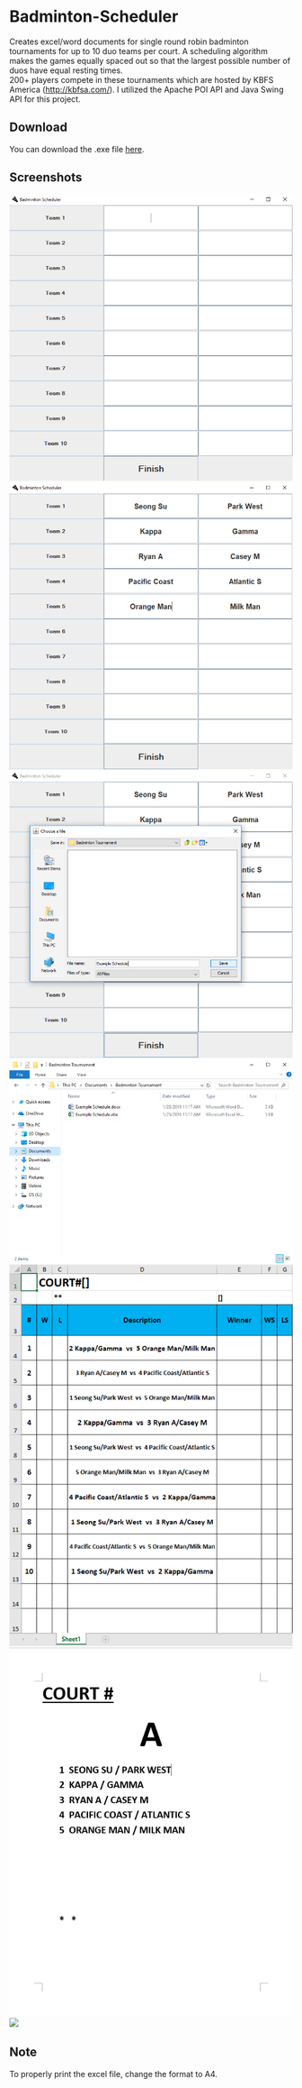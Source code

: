 # Badminton-Scheduler
Creates excel/word documents for single round robin badminton tournaments for up to 10 duo teams per court.
A scheduling algorithm makes the games equally spaced out so that the largest possible number of duos have equal resting times.           
200+ players compete in these tournaments which are hosted by KBFS America (http://kbfsa.com/).
I utilized the Apache POI API and Java Swing API for this project.

## Download

You can download the .exe file <a target="_blank" rel="noopener noreferrer" href="https://www.dropbox.com/s/wg1ci5rm8vxdj6q/Badminton%20Scheduler.exe?dl=0">here</a>.

## Screenshots

![](screenshots/1.png)
![](screenshots/2.png)
![](screenshots/3.png)
![](screenshots/4.png)
![](screenshots/5.png)
![](screenshots/6.png)
![](screenshots/7.png)



## Note

To properly print the excel file, change the format to A4.
